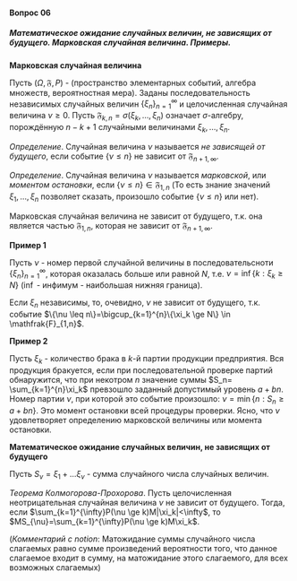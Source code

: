 #### Вопрос 06

##### Математическое ожидание случайных величин, не зависящих от будущего. Марковская случайная величина. Примеры.

**Марковская случайная величина**

Пусть $(\Omega,\mathfrak{F},P)$ - (пространство элементарных событий, алгебра множеств, вероятностная мера). Заданы последовательность независимых случайных величин $\{\xi_n\}^\infty_{n=1}$ и целочисленная случайная величина $\nu \ge 0$. Пусть $\mathfrak{F}_{k,n} = \sigma(\xi_k,\dotsc,\xi_n)$ означает $\sigma$-алгебру, порождённую $n-k+1$ случайными величинами $\xi_k,\dotsc,\xi_n$.

*Определение*. Случайная величина $\nu$ называется *не зависящей от будущего*, если событие $\{\nu \leq n\}$ не зависит от $\mathfrak{F}_{n+1,\infty}$.

*Определение*. Случайная величина $\nu$ называется *марковской*, или *моментом остановки*, если $\{\nu \leq n\} \in \mathfrak{F}_{1,n}$ (То есть знание значений $\xi_1,\dotsc,\xi_n$ позволяет сказать, произошло событие $\{\nu \leq n\}$ или нет).

Марковская случайная величина не зависит от будущего, т.к. она является частью $\mathfrak{F}_{1,n}$, которая не зависит от $\mathfrak{F}_{n+1,\infty}$.

**Пример 1**

Пусть $\nu$ - номер первой случайной величины в последовательсноти $\{\xi_n\}^\infty_{n=1}$, которая оказалась больше или равной $N$, т.е. $\nu=\inf{\{k:\xi_k \ge N\}}$ ($\inf{}$ - инфимум - наибольшая нижняя граница).

Если $\xi_n$ независимы, то, очевидно, $\nu$ не зависит от будущего, т.к. событие $\{\nu \leq n\}=\bigcup_{k=1}^{n}\{\xi_k \ge N\} \in \mathfrak{F}_{1,n}$.

**Пример 2**

Пусть $\xi_k$ - количество брака в $k$-й партии продукции предприятия. Вся продукция бракуется, если при последовательной проверке партий обнаружится, что при некотром $n$ значение суммы $S_n= \sum_{k=1}^{n}\xi_k$ превзошло заданный допустимый уровень $a+bn$. Номер партии $\nu$, при которой это событие произошло: $\nu=\min{\{n:S_n\ge a+bn\}}$. Это момент остановки всей процедуры проверки. Ясно, что $\nu$ удовлетворяет определению марковской величины или момента остановки.

**Математическое ожидание случайных величин, не зависящих от будущего**

Пусть $S_{\nu} = \xi_1+ \dotsc \xi_{\nu}$ - сумма случайного числа случайных величин.

*Теорема Колмогорова-Прохорова*. Пусть целочисленная неотрицательная случайная величина $\nu$ не зависит от будущего. Тогда, если $\sum_{k=1}^{\infty}P(\nu \ge k)M|\xi_k|<\infty$, то $MS_{\nu}=\sum_{k=1}^{\infty}P(\nu \ge k)M\xi_k$.

(*Комментарий с notion*: Матожидание суммы случайного числа слагаемых равно сумме произведений вероятности того, что данное слагаемое входит в сумму, на матожидание этого слагаемого, для всех возможных слагаемых)